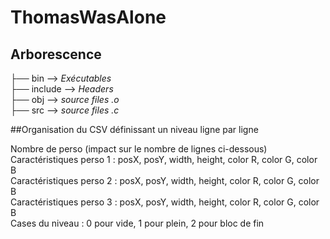 # ThomasWasAlone

## Arborescence

├── bin  --> *Exécutables*    
├── include  --> *Headers*  
├── obj  --> *source files .o*  
├── src  --> *source files .c*  


##Organisation du CSV définissant un niveau ligne par ligne

Nombre de perso (impact sur le nombre de lignes ci-dessous)  
Caractéristiques perso 1 : posX, posY, width, height, color R, color G, color B  
Caractéristiques perso 2 : posX, posY, width, height, color R, color G, color B  
Caractéristiques perso 3 : posX, posY, width, height, color R, color G, color B  
Cases du niveau : 0 pour vide, 1 pour plein, 2 pour bloc de fin  
